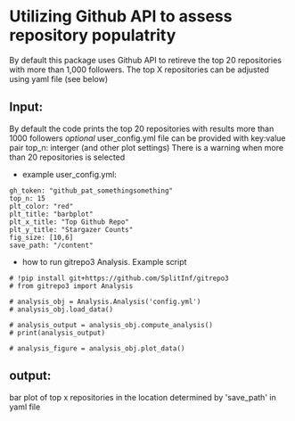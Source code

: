 # Utilizing Github API to assess repository populatrity
By default this package uses Github API to retireve the top 20 repositories with more than 1,000 followers.
The top X repositories can be adjusted using yaml file (see below)

## Input:
By default the code prints the top 20 repositories with results more than 1000 followers
*optional* user_config.yml file can be provided with key:value pair top_n: interger (and other plot settings)
There is a warning when more than 20 repositories is selected
- example user_config.yml:
```
gh_token: "github_pat_somethingsomething"
top_n: 15
plt_color: "red"
plt_title: "barbplot"
plt_x_title: "Top Github Repo"
plt_y_title: "Stargazer Counts"
fig_size: [10,6]
save_path: "/content"
```

- how to run gitrepo3 Analysis. Example script
```
# !pip install git+https://github.com/SplitInf/gitrepo3
# from gitrepo3 import Analysis

# analysis_obj = Analysis.Analysis('config.yml')
# analysis_obj.load_data()

# analysis_output = analysis_obj.compute_analysis()
# print(analysis_output)

# analysis_figure = analysis_obj.plot_data()
```

## output:
bar plot of top x repositories in the location determined by 'save_path' in yaml file

